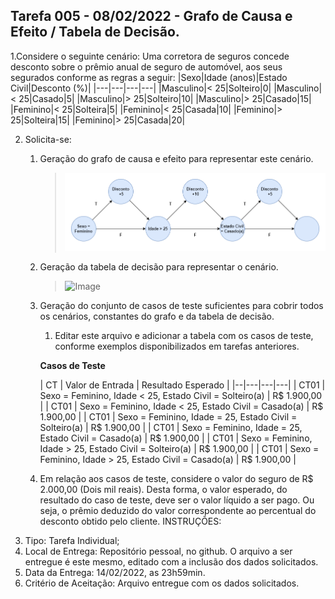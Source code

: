 ## Tarefa 005 - 08/02/2022 - Grafo de Causa e Efeito / Tabela de Decisão.

1.Considere o seguinte cenário: Uma corretora de seguros concede desconto sobre o prêmio anual de seguro de automóvel, aos seus segurados conforme as regras a seguir:
|Sexo|Idade (anos)|Estado Civil|Desconto (%)|
|---|---|---|---|
|Masculino|< 25|Solteiro|0|
|Masculino|< 25|Casado|5|
|Masculino|> 25|Solteiro|10|
|Masculino|> 25|Casado|15|
|Feminino|< 25|Solteira|5|
|Feminino|< 25|Casada|10|
|Feminino|> 25|Solteira|15|
|Feminino|> 25|Casada|20|

2. Solicita-se:
   1. Geração do grafo de causa e efeito para representar este cenário.
      >![Image](https://github.com/Dener-arx/ts-2021-2/blob/main/images/Grafo%20Causa%20e%20Efeito.png)
   2. Geração da tabela de decisão para representar o cenário.
      >![Image](https://github.com/Dener-arx/ts-2021-2/blob/main/images/Tabela%20de%20Decis%C3%A3o.png)
   3. Geração do conjunto de casos de teste suficientes para cobrir todos os cenários, constantes do grafo e da tabela de decisão.
      1. Editar este arquivo e adicionar a tabela com os casos de teste, conforme exemplos disponibilizados em tarefas anteriores.        
       
      **Casos de Teste**

         |  CT  |          Valor de Entrada                                |  Resultado Esperado  |
         |--|---|---|---|
         | CT01 | Sexo = Feminino, Idade < 25, Estado Civil = Solteiro(a)  | R$ 1.900,00          |
         | CT01 | Sexo = Feminino, Idade < 25, Estado Civil = Casado(a)    | R$ 1.900,00          |
         | CT01 | Sexo = Feminino, Idade = 25, Estado Civil = Solteiro(a)  | R$ 1.900,00          |
         | CT01 | Sexo = Feminino, Idade = 25, Estado Civil = Casado(a)    | R$ 1.900,00          |
         | CT01 | Sexo = Feminino, Idade > 25, Estado Civil = Solteiro(a)    | R$ 1.900,00          |
         | CT01 | Sexo = Feminino, Idade > 25, Estado Civil = Casado(a)    | R$ 1.900,00          |
         
         
   4. Em relação aos casos de teste, considere o valor do seguro de R$ 2.000,00 (Dois mil reais). Desta forma, o valor esperado, do resultado do caso de teste, deve ser o valor líquido a ser pago. Ou seja, o prêmio deduzido do valor correspondente ao percentual do desconto obtido pelo cliente.
INSTRUÇÕES:
1. Tipo: Tarefa Individual;
2. Local de Entrega: Repositório pessoal, no github. O arquivo a ser entregue é este mesmo, editado com a inclusão dos dados solicitados.
3. Data da Entrega: 14/02/2022, as 23h59min.
4. Critério de Aceitação: Arquivo entregue com os dados solicitados.
